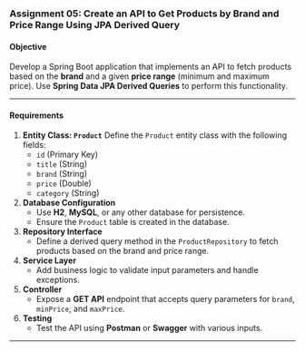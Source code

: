 ### **Assignment 05: Create an API to Get Products by Brand and Price Range Using JPA Derived Query**

#### **Objective**

Develop a Spring Boot application that implements an API to fetch products based on the **brand** and a given **price range** (minimum and maximum price). Use **Spring Data JPA Derived Queries** to perform this functionality.

---

#### **Requirements**

1. **Entity Class: `Product`**
Define the `Product` entity class with the following fields:
    - `id` (Primary Key)
    - `title` (String)
    - `brand` (String)
    - `price` (Double)
    - `category` (String)
2. **Database Configuration**
    - Use **H2**, **MySQL**, or any other database for persistence.
    - Ensure the `Product` table is created in the database.
3. **Repository Interface**
    - Define a derived query method in the `ProductRepository` to fetch products based on the brand and price range.
4. **Service Layer**
    - Add business logic to validate input parameters and handle exceptions.
5. **Controller**
    - Expose a **GET API** endpoint that accepts query parameters for `brand`, `minPrice`, and `maxPrice`.
6. **Testing**
    - Test the API using **Postman** or **Swagger** with various inputs.

---